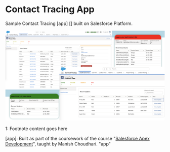 # Contact Tracing App

Sample Contact Tracing [app] [] built on Salesforce Platform.

![Contact_Tracing_App](/screenshots/screenshots.png)


<a name="myfootnote1">1</a>: Footnote content goes here

[app]: Built as part of the coursework of the course "[Salesforce Apex Development](https://www.udemy.com/course/salesforce-development)", taught by Manish Choudhari. "app"




